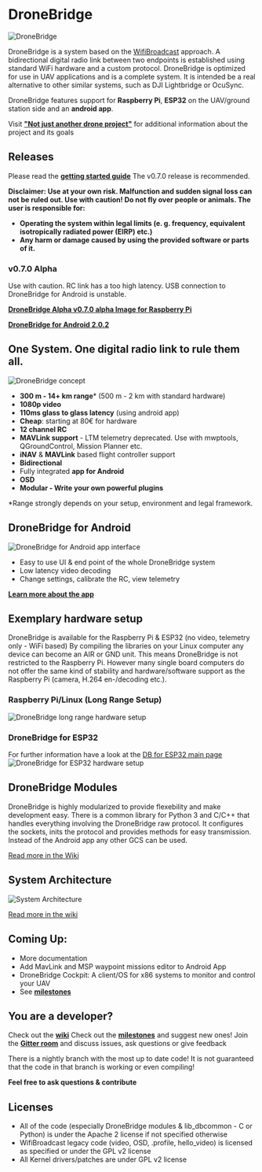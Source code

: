 
# DroneBridge
![DroneBridge](https://raw.githubusercontent.com/seeul8er/DroneBridge/nightly/wiki/DroneBridgeLogo_text.png)

DroneBridge is a system based on the
[WifiBroadcast](https://befinitiv.wordpress.com/wifibroadcast-analog-like-transmission-of-live-video-data/) approach.
A bidirectional digital radio link between two endpoints is established using standard WiFi hardware and a custom protocol.
DroneBridge is optimized for use in UAV applications and is a complete system. It is intended be a real alternative to
other similar systems, such as DJI Lightbridge or OcuSync.

DroneBridge features support for **Raspberry Pi**, **ESP32** on the UAV/ground station side and an **android app**.

Visit **["Not just another drone project"](http://wolfgangchristl.de/not-just-another-drone-project/)** for additional information about the project and its goals

## Releases
Please read the **[getting started guide](https://dronebridge.gitbook.io/docs/dronebridge-for-raspberry-pi/getting-started)**
The v0.7.0 release is recommended.

**Disclaimer: Use at your own risk. Malfunction and sudden signal loss can not be ruled out. Use with caution! Do not fly over people or animals.
The user is responsible for:**
  - **Operating the system within legal limits (e. g. frequency, equivalent isotropically radiated power (EIRP) etc.)**
  - **Any harm or damage caused by using the provided software or parts of it.**

### v0.7.0 Alpha
Use with caution. RC link has a too high latency. USB connection to DroneBridge for Android is unstable.

**[DroneBridge Alpha v0.7.0 alpha Image for Raspberry Pi](https://mega.nz/file/r9VknTKL#eTyY36nVQs3g7j5efFQ3pgcfoc4F9QgUAVaOBh90iwI)**

**[DroneBridge for Android 2.0.2](https://mega.nz/file/24cQhTxb#P_DlfOWyTOzVoh1mtspO6zeJv7dfzB0DSHN5_x0SxBM)**

## One System. One digital radio link to rule them all.
![DroneBridge concept](https://github.com/DroneBridge/DroneBridge/blob/master/wiki/oneforall.jpg)

* **300 m - 14+ km range*** (500 m - 2 km with standard hardware)
* **1080p video**
* **110ms glass to glass latency** (using android app)
* **Cheap**: starting at 80€ for hardware
* **12 channel RC**
* **MAVLink support** - LTM telemetry deprecated. Use with mwptools, QGroundControl, Mission Planner etc.
* **iNAV** & **MAVLink** based flight controller support
* **Bidirectional**
* Fully integrated **app for Android**
* **OSD**
* **Modular - Write your own powerful plugins**

*Range strongly depends on your setup, environment and legal framework.

## DroneBridge for Android

![DroneBridge for Android app interface](https://raw.githubusercontent.com/seeul8er/DroneBridge/master/wiki/dp_app-map-2017-10-29-kleiner.png)

* Easy to use UI & end point of the whole DroneBridge system
* Low latency video decoding
* Change settings, calibrate the RC, view telemetry

**[Learn more about the app](https://dronebridge.gitbook.io/docs/dronebridge-for-android/dronebridge-for-android)**

## Exemplary hardware setup
DroneBridge is available for the Raspberry Pi & ESP32 (no video, telemetry only - WiFi based)
By compiling the libraries on your Linux computer any device can become an AIR or GND unit. This means DroneBridge is not restricted to the Raspberry Pi.
However many single board computers do not offer the same kind of stability and hardware/software support as the Raspberry Pi (camera, H.264 en-/decoding etc.).

### Raspberry Pi/Linux (Long Range Setup)
![DroneBridge long range hardware setup](https://raw.githubusercontent.com/seeul8er/DroneBridge/master/wiki/longrange_setup.png)

### DroneBridge for ESP32
For further information have a look at the [DB for ESP32 main page](https://github.com/DroneBridge/ESP32)
![DroneBridge for ESP32 hardware setup](https://raw.githubusercontent.com/seeul8er/DroneBridge/master/wiki/db_ESP32_setup.png)

## DroneBridge Modules

DroneBridge is highly modularized to provide flexebility and make development easy. There is a common library for Python 3 and C/C++ that handles everything involving the DroneBridge raw protocol.
It configures the sockets, inits the protocol and provides methods for easy transmission.
Instead of the Android app any other GCS can be used.

[Read more in the Wiki](https://dronebridge.gitbook.io/docs/developer-guide/dronebridge-lib-example-usage)

## System Architecture
![System Architecture](wiki/DB_GCS_NetConf.jpg)

[Read more in the wiki](https://dronebridge.gitbook.io/docs/developer-guide/system-architecture)

## Coming Up:
 - More documentation
 - Add MavLink and MSP waypoint missions editor to Android App
 - DroneBridge Cockpit: A client/OS for x86 systems to monitor and control your UAV
 - See **[milestones](https://dronebridge.gitbook.io/docs/dronebridge-for-raspberry-pi/milestones)**

## You are a developer?
Check out the **[wiki](https://dronebridge.gitbook.io/docs/)**
Check out the **[milestones](https://dronebridge.gitbook.io/docs/dronebridge-for-raspberry-pi/milestones)** and suggest new ones!
Join the **[Gitter room](https://gitter.im/DroneBridge/Lobby?utm_source=share-link&utm_medium=link&utm_campaign=share-link)** and discuss issues, ask questions or give feedback

There is a nightly branch with the most up to date code! It is not guaranteed that the code in that branch is working or even compiling!

**Feel free to ask questions & contribute**


## Licenses

 * All of the code (especially DroneBridge modules & lib_dbcommon - C or Python) is under the Apache 2 license if not specified otherwise
 * WifiBroadcast legacy code (video, OSD, .profile, hello_video) is licensed as specified or under the GPL v2 license
 * All Kernel drivers/patches are under GPL v2 license
